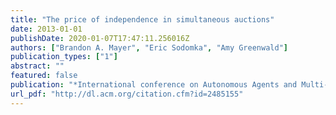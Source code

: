```yaml
---
title: "The price of independence in simultaneous auctions"
date: 2013-01-01
publishDate: 2020-01-07T17:47:11.256016Z
authors: ["Brandon A. Mayer", "Eric Sodomka", "Amy Greenwald"]
publication_types: ["1"]
abstract: ""
featured: false
publication: "*International conference on Autonomous Agents and Multi-Agent Systems, AAMAS '13, Saint Paul, MN, USA, May 6-10, 2013*"
url_pdf: "http://dl.acm.org/citation.cfm?id=2485155"
---
```


